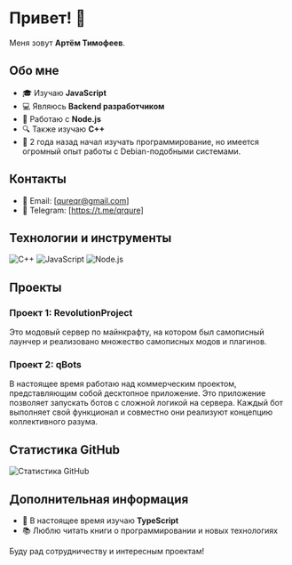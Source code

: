 # Привет! 👋

Меня зовут **Артём Тимофеев**.

## Обо мне

- 🎓 Изучаю **JavaScript**
- 💻 Являюсь **Backend разработчиком**
- 🚀 Работаю с **Node.js**
- 🔍 Также изучаю **C++**
- 🌱 2 года назад начал изучать программирование, но имеется огромный опыт работы с Debian-подобными системами.

## Контакты

- 📧 Email: [qureqr@gmail.com]
- 💼 Telegram: [https://t.me/qrqure]

## Технологии и инструменты

![C++](https://img.shields.io/badge/-C++-black?style=flat-square&logo=cplusplus)
![JavaScript](https://img.shields.io/badge/-JavaScript-black?style=flat-square&logo=javascript)
![Node.js](https://img.shields.io/badge/-Node.js-black?style=flat-square&logo=node.js)

## Проекты

### Проект 1: RevolutionProject
Это модовый сервер по майнкрафту, на котором был самописный лаунчер и реализовано множество самописных модов и плагинов.

### Проект 2: qBots
В настоящее время работаю над коммерческим проектом, представляющим собой десктопное приложение. Это приложение позволяет запускать ботов с сложной логикой на сервера. Каждый бот выполняет свой функционал и совместно они реализуют концепцию коллективного разума.

## Статистика GitHub

![Статистика GitHub](https://github-readme-stats.vercel.app/api?username=qureqr&show_icons=true&theme=radical)

## Дополнительная информация

- 🌱 В настоящее время изучаю **TypeScript**
- 📚 Люблю читать книги о программировании и новых технологиях

Буду рад сотрудничеству и интересным проектам!
